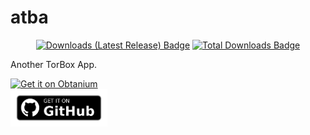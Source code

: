 # atba
<p align="center">
    <a href="https://github.com/93Pd9s8Jt/atba/releases/latest"><img src="https://img.shields.io/github/downloads/93Pd9s8Jt/atba/latest/total?color=%23007BFF&label=Downloads%20(Latest%20Release)" alt="Downloads (Latest Release) Badge"></a>
    <a href="https://github.com/93Pd9s8Jt/atba/releases"><img src="https://img.shields.io/github/downloads/93Pd9s8Jt/atba/total?color=%23007BFF&label=Total%20Downloads" alt="Total Downloads Badge"></a>
</p>
Another TorBox App.

<a href="http://apps.obtainium.imranr.dev/redirect.html?r=obtainium://add/https://github.com/93Pd9s8Jt/atba"><img src="https://raw.githubusercontent.com/ImranR98/Obtainium/main/assets/graphics/badge_obtainium.png" alt="Get it on Obtanium" height="41" style="max-width: 200px"></a><br />
<a href="https://github.com/93Pd9s8Jt/atba/releases/latest"><img src="https://raw.githubusercontent.com/Kunzisoft/Github-badge/main/get-it-on-github.png" alt="Get it on GitHub" height="60" style="max-width: 200px"></a>
